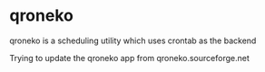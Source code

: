 # qroneko
qroneko is a scheduling utility which uses crontab as the backend

Trying to update the qroneko app from qroneko.sourceforge.net
